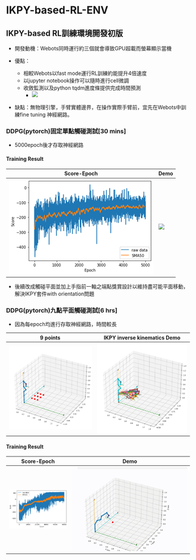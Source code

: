 # IKPY-based-RL-ENV
## IKPY-based RL訓練環境開發初版
* 開發動機：Webots同時運行約三個就會導致GPU超載而螢幕顯示當機
* 優點：
    * 相較Webots以fast mode運行RL訓練約能提升4倍速度
    * 以jupyter notebook操作可以隨時進行cell微調
    * 收斂監測以及python tqdm進度條提供完成時間預測
        * ![](https://i.imgur.com/WoETGd0.gif)

* 缺點：無物理引擎，手臂實體邊界，在操作實際手臂前，宜先在Webots中訓練fine tuning 神經網路。

### DDPG(pytorch)固定單點觸碰測試[30 mins]
* 5000epoch後才存取神經網路
#### Training Result

| Score-Epoch   | Demo          |
| ------------- | ------------- |
|![](https://github.com/KelvinYang0320/IKPY-based-RL-ENV/blob/main/img/onepoint.png)|![](https://github.com/KelvinYang0320/IKPY-based-RL-ENV/blob/main/img/onepoint.gif)|

* 後續改成觸碰平面並加上手指前一軸之端點獎賞設計以維持盡可能平面移動，解決IKPY套件with orientation問題

### DDPG(pytorch)九點平面觸碰測試[6 hrs]
* 因為每epoch均進行存取神經網路，時間較長

| 9 points      | IKPY inverse kinematics Demo          |
| ------------- | ------------- |
|![](https://github.com/KelvinYang0320/IKPY-based-RL-ENV/blob/main/img/ikpyshow9.png)|![](https://github.com/KelvinYang0320/IKPY-based-RL-ENV/blob/main/img/ikpyshow9_reach.png)|


#### Training Result
| Score-Epoch     | Demo          |
| ------------- | ------------- |
|![](https://github.com/KelvinYang0320/IKPY-based-RL-ENV/blob/main/img/ikpy9trend.png)|![](https://github.com/KelvinYang0320/IKPY-based-RL-ENV/blob/main/img/ikpy9.gif)|

